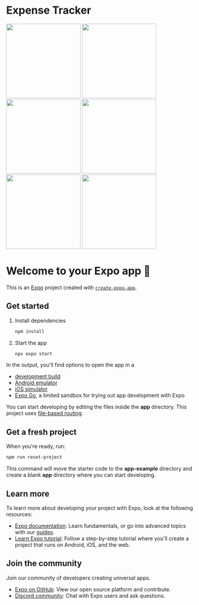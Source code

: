 # Expense Tracker

<img src="https://github.com/user-attachments/assets/d7a7a7b0-f85b-4739-8fac-1aed2d63c0a2" width="200" />
<img src="https://github.com/user-attachments/assets/a1ba3944-fe76-4d3c-a045-3ca23920e571" width="200" />
<img src="https://github.com/user-attachments/assets/f0f72566-0b5d-49f8-b551-f443e7fab664" width="200" />
<img src="https://github.com/user-attachments/assets/7d321be4-7db4-448f-b2b0-4ecac6885e15" width="200" />
<img src="https://github.com/user-attachments/assets/042f29d2-5895-4283-a0eb-351483231de7" width="200" />
<img src="https://github.com/user-attachments/assets/045474b8-1493-4de2-ad62-4d495a545966" width="200" />

# Welcome to your Expo app 👋

This is an [Expo](https://expo.dev) project created with [`create-expo-app`](https://www.npmjs.com/package/create-expo-app).

## Get started

1. Install dependencies

   ```bash
   npm install
   ```

2. Start the app

   ```bash
   npx expo start
   ```

In the output, you'll find options to open the app in a

- [development build](https://docs.expo.dev/develop/development-builds/introduction/)
- [Android emulator](https://docs.expo.dev/workflow/android-studio-emulator/)
- [iOS simulator](https://docs.expo.dev/workflow/ios-simulator/)
- [Expo Go](https://expo.dev/go), a limited sandbox for trying out app development with Expo

You can start developing by editing the files inside the **app** directory. This project uses [file-based routing](https://docs.expo.dev/router/introduction).

## Get a fresh project

When you're ready, run:

```bash
npm run reset-project
```

This command will move the starter code to the **app-example** directory and create a blank **app** directory where you can start developing.

## Learn more

To learn more about developing your project with Expo, look at the following resources:

- [Expo documentation](https://docs.expo.dev/): Learn fundamentals, or go into advanced topics with our [guides](https://docs.expo.dev/guides).
- [Learn Expo tutorial](https://docs.expo.dev/tutorial/introduction/): Follow a step-by-step tutorial where you'll create a project that runs on Android, iOS, and the web.

## Join the community

Join our community of developers creating universal apps.

- [Expo on GitHub](https://github.com/expo/expo): View our open source platform and contribute.
- [Discord community](https://chat.expo.dev): Chat with Expo users and ask questions.
